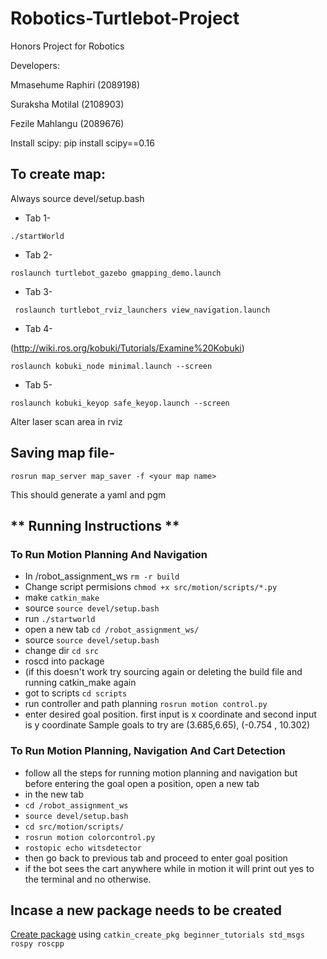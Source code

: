 # Robotics-Turtlebot-Project
Honors Project for Robotics 

Developers: 

Mmasehume Raphiri (2089198)

Suraksha Motilal (2108903)

Fezile Mahlangu (2089676)





Install scipy: pip install scipy==0.16
## **To create map:**
Always source devel/setup.bash


- Tab 1- 

```./startWorld```

- Tab 2- 

```roslaunch turtlebot_gazebo gmapping_demo.launch```

- Tab 3-

 ``` roslaunch turtlebot_rviz_launchers view_navigation.launch```

- Tab 4-

(http://wiki.ros.org/kobuki/Tutorials/Examine%20Kobuki)

```
roslaunch kobuki_node minimal.launch --screen
```
- Tab 5-
```
roslaunch kobuki_keyop safe_keyop.launch --screen
```

Alter laser scan area in rviz

## **Saving map file-**

```
rosrun map_server map_saver -f <your map name>
```
  This should generate a yaml and pgm
  
## ** Running Instructions **
### To Run Motion Planning And Navigation
* In /robot_assignment_ws
``` rm -r build ```
* Change script permisions
```chmod +x src/motion/scripts/*.py```
* make
 ```catkin_make```
* source
```source devel/setup.bash```
* run
```./startworld```
* open a new tab
```cd /robot_assignment_ws/```
* source
```source devel/setup.bash```
* change dir
```cd src```
* roscd into package
* (if this doesn't work try sourcing again or deleting the build file and running catkin_make again
* got to scripts
```cd scripts```
* run controller and path planning
```rosrun motion control.py```
* enter desired goal position. 
first input is x coordinate and second input is y coordinate
Sample goals to try are (3.685,6.65), (-0.754 , 10.302)



### To Run Motion Planning, Navigation And Cart Detection
* follow all the steps for running motion planning and navigation but before entering the goal open a position, open a new tab
* in the new tab
* ```cd /robot_assignment_ws```
* ```source devel/setup.bash```
* ```cd src/motion/scripts/```
* ```rosrun motion colorcontrol.py```
* ```rostopic echo witsdetector```
* then go back to previous tab and proceed to enter goal position
* if the bot sees the cart anywhere while in motion it will print out yes to the terminal and no otherwise.


 ## Incase a new package needs to be created 
 
[Create package](http://wiki.ros.org/ROS/Tutorials/CreatingPackage) using `catkin_create_pkg beginner_tutorials std_msgs rospy roscpp`




